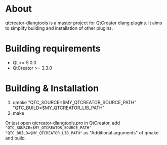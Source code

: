 About
====================

qtcreator-dlangtools is a master project for QtCreator dlang plugins. It aims to simplify building and installation of other plugins.

Building requirements
====================
 * Qt >= 5.0.0
 * QtCreator >= 3.3.0
 
Building & Installation
===================
 
 1. qmake "QTC_SOURCE=$MY_QTCREATOR_SOURCE_PATH" "QTC_BUILD=$MY_QTCREATOR_LIB_PATH"
 1. make
 
Or just open qtcreator-dlangtools.pro in QtCreator, add ``"QTC_SOURCE=$MY_QTCREATOR_SOURCE_PATH" "QTC_BUILD=$MY_QTCREATOR_LIB_PATH"`` as "Additional arguments" of qmake and build.



